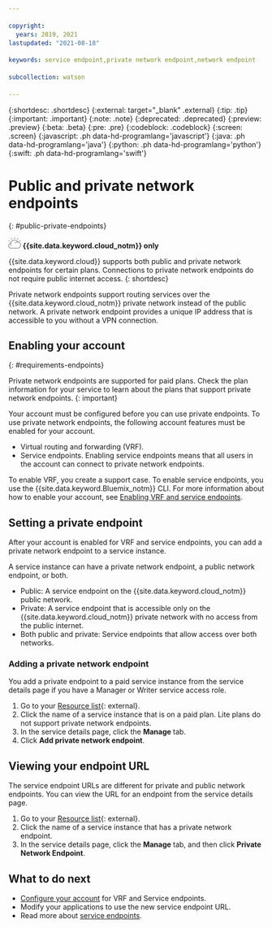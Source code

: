 ```yaml
---

copyright:
  years: 2019, 2021
lastupdated: "2021-08-18"

keywords: service endpoint,private network endpoint,network endpoint

subcollection: watson

---
```


{:shortdesc: .shortdesc}
{:external: target="_blank" .external}
{:tip: .tip}
{:important: .important}
{:note: .note}
{:deprecated: .deprecated}
{:preview: .preview}
{:beta: .beta}
{:pre: .pre}
{:codeblock: .codeblock}
{:screen: .screen}
{:javascript: .ph data-hd-programlang='javascript'}
{:java: .ph data-hd-programlang='java'}
{:python: .ph data-hd-programlang='python'}
{:swift: .ph data-hd-programlang='swift'}

# Public and private network endpoints
{: #public-private-endpoints}

![IBM Cloud only](images/ibm-cloud.png) **{{site.data.keyword.cloud_notm}} only**

{{site.data.keyword.cloud}} supports both public and private network endpoints for certain plans. Connections to private network endpoints do not require public internet access.
{: shortdesc}

Private network endpoints support routing services over the {{site.data.keyword.cloud_notm}} private network instead of the public network. A private network endpoint provides a unique IP address that is accessible to you without a VPN connection.

## Enabling your account
{: #requirements-endpoints}

Private network endpoints are supported for paid plans. Check the plan information for your service to learn about the plans that support private network endpoints.
{: important}

Your account must be configured before you can use private endpoints. To use private network endpoints, the following account features must be enabled for your account.

- Virtual routing and forwarding (VRF).
- Service endpoints. Enabling service endpoints means that all users in the account can connect to private network endpoints.

To enable VRF, you create a support case. To enable service endpoints, you use the {{site.data.keyword.Bluemix_notm}} CLI. For more information about how to enable your account, see [Enabling VRF and service endpoints](/docs/account?topic=account-vrf-service-endpoint).

## Setting a private endpoint

After your account is enabled for VRF and service endpoints, you can add a private network endpoint to a service instance.

A service instance can have a private network endpoint, a public network endpoint, or both.

- Public: A service endpoint on the {{site.data.keyword.cloud_notm}} public network.
- Private: A service endpoint that is accessible only on the {{site.data.keyword.cloud_notm}} private network with no access from the public internet.
- Both public and private: Service endpoints that allow access over both networks.

### Adding a private network endpoint

You add a private endpoint to a paid service instance from the service details page if you have a Manager or Writer service access role.

1.  Go to your [Resource list](https://{DomainName}/resources){: external}.
1.  Click the name of a service instance that is on a paid plan. Lite plans do not support private network endpoints.
1.  In the service details page, click the **Manage** tab.
1.  Click **Add private network endpoint**.

## Viewing your endpoint URL

The service endpoint URLs are different for private and public network endpoints. You can view the URL for an endpoint from the service details page.

1.  Go to your [Resource list](https://{DomainName}/resources){: external}.
1.  Click the name of a service instance that has a private network endpoint.
1.  In the service details page, click the **Manage** tab, and then click **Private Network Endpoint**.

## What to do next
- [Configure your account](/docs/account?topic=account-vrf-service-endpoint) for VRF and Service endpoints.
- Modify your applications to use the new service endpoint URL.
- Read more about [service endpoints](/docs/account?topic=account-service-endpoints-overview).
